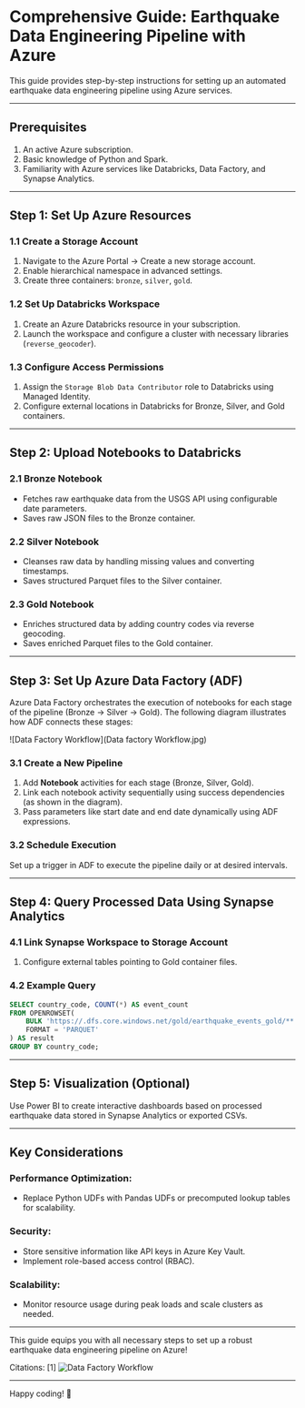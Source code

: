 # Comprehensive Guide: Earthquake Data Engineering Pipeline with Azure

This guide provides step-by-step instructions for setting up an automated earthquake data engineering pipeline using Azure services.

---

## Prerequisites
1. An active Azure subscription.
2. Basic knowledge of Python and Spark.
3. Familiarity with Azure services like Databricks, Data Factory, and Synapse Analytics.

---

## Step 1: Set Up Azure Resources

### 1.1 Create a Storage Account
1. Navigate to the Azure Portal → Create a new storage account.
2. Enable hierarchical namespace in advanced settings.
3. Create three containers: `bronze`, `silver`, `gold`.

### 1.2 Set Up Databricks Workspace
1. Create an Azure Databricks resource in your subscription.
2. Launch the workspace and configure a cluster with necessary libraries (`reverse_geocoder`).

### 1.3 Configure Access Permissions
1. Assign the `Storage Blob Data Contributor` role to Databricks using Managed Identity.
2. Configure external locations in Databricks for Bronze, Silver, and Gold containers.

---

## Step 2: Upload Notebooks to Databricks

### 2.1 Bronze Notebook
- Fetches raw earthquake data from the USGS API using configurable date parameters.
- Saves raw JSON files to the Bronze container.

### 2.2 Silver Notebook
- Cleanses raw data by handling missing values and converting timestamps.
- Saves structured Parquet files to the Silver container.

### 2.3 Gold Notebook
- Enriches structured data by adding country codes via reverse geocoding.
- Saves enriched Parquet files to the Gold container.

---

## Step 3: Set Up Azure Data Factory (ADF)

Azure Data Factory orchestrates the execution of notebooks for each stage of the pipeline (Bronze → Silver → Gold). The following diagram illustrates how ADF connects these stages:

![Data Factory Workflow](Data factory Workflow.jpg)

### 3.1 Create a New Pipeline
1. Add **Notebook** activities for each stage (Bronze, Silver, Gold).
2. Link each notebook activity sequentially using success dependencies (as shown in the diagram).
3. Pass parameters like start date and end date dynamically using ADF expressions.

### 3.2 Schedule Execution
Set up a trigger in ADF to execute the pipeline daily or at desired intervals.

---

## Step 4: Query Processed Data Using Synapse Analytics

### 4.1 Link Synapse Workspace to Storage Account
1. Configure external tables pointing to Gold container files.

### 4.2 Example Query
```sql
SELECT country_code, COUNT(*) AS event_count
FROM OPENROWSET(
    BULK 'https://.dfs.core.windows.net/gold/earthquake_events_gold/**',
    FORMAT = 'PARQUET'
) AS result
GROUP BY country_code;
```

---

## Step 5: Visualization (Optional)

Use Power BI to create interactive dashboards based on processed earthquake data stored in Synapse Analytics or exported CSVs.

---

## Key Considerations

### Performance Optimization:
- Replace Python UDFs with Pandas UDFs or precomputed lookup tables for scalability.

### Security:
- Store sensitive information like API keys in Azure Key Vault.
- Implement role-based access control (RBAC).

### Scalability:
- Monitor resource usage during peak loads and scale clusters as needed.

---

This guide equips you with all necessary steps to set up a robust earthquake data engineering pipeline on Azure!

Citations:
[1] ![Data Factory Workflow](Data-factory.jpg)

---

Happy coding! 🚀

